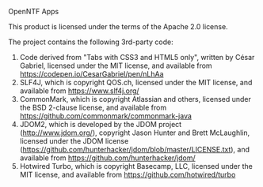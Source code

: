 OpenNTF Apps

This product is licensed under the terms of the Apache 2.0 license.

The project contains the following 3rd-party code:

1. Code derived from "Tabs with CSS3 and HTML5 only", written by César Gabriel, licensed under the MIT license, and available from https://codepen.io/CesarGabriel/pen/nLhAa
2. SLF4J, which is copyright QOS.ch, licensed under the MIT license, and available from https://www.slf4j.org/
3. CommonMark, which is copyright Atlassian and others, licensed under the BSD 2-clause license, and available from https://github.com/commonmark/commonmark-java
4. JDOM2, which is developed by the JDOM project (http://www.jdom.org/), copyright Jason Hunter and Brett McLaughlin, licensed under the JDOM license (https://github.com/hunterhacker/jdom/blob/master/LICENSE.txt), and available from https://github.com/hunterhacker/jdom/
5. Hotwired Turbo, which is copyright Basecamp, LLC, licensed under the MIT license, and available from https://github.com/hotwired/turbo